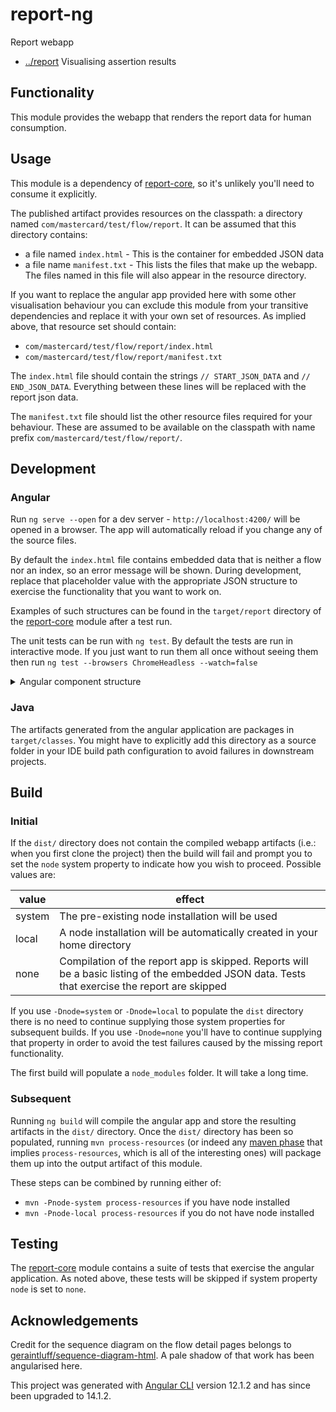 <!-- title start -->

# report-ng

Report webapp



 * [../report](..) Visualising assertion results

<!-- title end -->

## Functionality

This module provides the webapp that renders the report data for human consumption.

## Usage

This module is a dependency of [report-core](../report-core), so it's unlikely you'll need to consume it explicitly.

The published artifact provides resources on the classpath: a directory named `com/mastercard/test/flow/report`.
It can be assumed that this directory contains:
 * a file named `index.html` - This is the container for embedded JSON data
 * a file name `manifest.txt` - This lists the files that make up the webapp. The files named in this file will also appear in the resource directory.

If you want to replace the angular app provided here with some other visualisation behaviour you can exclude this module from your transitive dependencies and replace it with your own set of resources.
As implied above, that resource set should contain:
 * `com/mastercard/test/flow/report/index.html`
 * `com/mastercard/test/flow/report/manifest.txt`

The `index.html` file should contain the strings `// START_JSON_DATA` and `// END_JSON_DATA`.
Everything between these lines will be replaced with the report json data.

The `manifest.txt` file should list the other resource files required for your behaviour.
These are assumed to be available on the classpath with name prefix `com/mastercard/test/flow/report/`.

## Development

### Angular
Run `ng serve --open` for a dev server - `http://localhost:4200/` will be opened in a browser.
The app will automatically reload if you change any of the source files.

By default the `index.html` file contains embedded data that is neither a flow nor an index, so an error message will be shown.
During development, replace that placeholder value with the appropriate JSON structure to exercise the functionality that you want to work on.

Examples of such structures can be found in the `target/report` directory of the [report-core](../report-core) module after a test run.

The unit tests can be run with `ng test`. By default the tests are run in interactive mode.
If you just want to run them all once without seeing them then run `ng test --browsers ChromeHeadless --watch=false`

<details>
<summary>Angular component structure</summary>
<!-- start_component_structure -->

```mermaid
graph LR
  app --> detail
  app --> duct-index
  app --> index-route
  change-analysis --> flow-nav-list
  change-analysis --> tag
  change-view --> flow-nav-list
  change-view --> pair-select-item
  change-view --> text-diff
  detail --> context-view
  detail --> flow-sequence
  detail --> log-view
  detail --> residue-view
  detail --> transmission
  detail --> view-options
  duct-index --> duct-index-item
  flow-filter --> tag-filter
  flow-nav-item --> tag
  flow-nav-list --> flow-nav-item
  flow-sequence --> msg-search-input
  flow-sequence --> seq-action
  flow-sequence --> seq-note
  flow-sequence --> seq-section
  index --> flow-filter
  index --> flow-nav-list
  index --> menu
  index --> system-diagram
  index --> tag-summary
  index-route --> index
  index-route --> model-diff
  model-diff --> change-analysis
  model-diff --> change-view
  model-diff --> flow-filter
  model-diff --> menu
  model-diff --> model-diff-data-source
  model-diff --> paired-flow-list
  model-diff --> unpaired-flow-list
  msg-view --> hexdump
  msg-view --> highlighted-text
  pair-select-item --> tag
  paired-flow-list --> flow-nav-list
  residue-view --> text-diff
  seq-section --> seq-action
  seq-section --> seq-note
  tag-summary --> tag
  transmission --> msg-view
  transmission --> text-diff
  unpaired-flow-list --> flow-nav-list
```

<!-- end_component_structure -->
</details>

### Java

The artifacts generated from the angular application are packages in `target/classes`. You might have to explicitly add this directory as a source folder in your IDE build path configuration to avoid failures in downstream projects.

## Build

### Initial

If the `dist/` directory does not contain the compiled webapp artifacts (i.e.: when you first clone the project) then the build will fail and prompt you to set the `node` system property to indicate how you wish to proceed. 
Possible values are:

| value  | effect |
| ------ | ------ |
| system | The pre-existing node installation will be used |
| local  | A node installation will be automatically created in your home directory |
| none   | Compilation of the report app is skipped. Reports will be a basic listing of the embedded JSON data. Tests that exercise the report are skipped |

If you use `-Dnode=system` or `-Dnode=local` to populate the `dist` directory there is no need to continue supplying those system properties for subsequent builds.
If you use `-Dnode=none` you'll have to continue supplying that property in order to avoid the test failures caused by the missing report functionality.

The first build will populate a `node_modules` folder. It will take a long time.

### Subsequent

Running `ng build` will compile the angular app and store the resulting artifacts in the `dist/` directory.
Once the `dist/` directory has been so populated, running `mvn process-resources` (or indeed any [maven phase](https://maven.apache.org/guides/introduction/introduction-to-the-lifecycle.html#lifecycle-reference) that implies `process-resources`, which is all of the interesting ones) will package them up into the output artifact of this module.

These steps can be combined by running either of:
 * `mvn -Pnode-system process-resources` if you have node installed
 * `mvn -Pnode-local process-resources` if you do not have node installed

## Testing

The [report-core](../report-core) module contains a suite of tests that exercise the angular application.
As noted above, these tests will be skipped if system property `node` is set to `none`.

## Acknowledgements

Credit for the sequence diagram on the flow detail pages belongs to [geraintluff/sequence-diagram-html](https://github.com/geraintluff/sequence-diagram-html). A pale shadow of that work has been angularised here.

This project was generated with [Angular CLI](https://github.com/angular/angular-cli) version 12.1.2 and has since been upgraded to 14.1.2.
